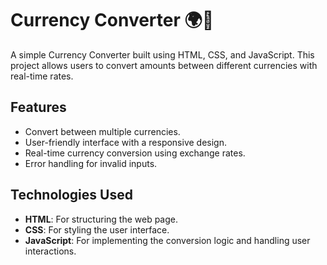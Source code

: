 # Currency Converter 🌍💱

A simple Currency Converter built using HTML, CSS, and JavaScript. This project allows users to convert amounts between different currencies with real-time rates.

## Features

- Convert between multiple currencies.
- User-friendly interface with a responsive design.
- Real-time currency conversion using exchange rates.
- Error handling for invalid inputs.

## Technologies Used

- **HTML**: For structuring the web page.
- **CSS**: For styling the user interface.
- **JavaScript**: For implementing the conversion logic and handling user interactions.
